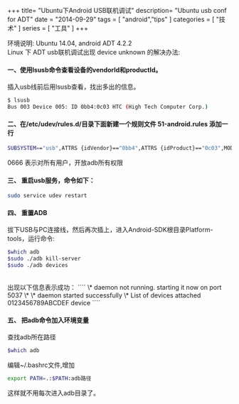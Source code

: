 +++
title= "Ubuntu下Android USB联机调试"
description= "Ubuntu usb conf for ADT"
date = "2014-09-29"
tags = [
    "android","tips"
]
categories = [
  "技术"
]
series = [
  "工具"
]
+++

环境说明:
Ubuntu 14.04, android ADT 4.2.2  
Linux 下 ADT usb联机调试出现 device unknown 的解决办法:  
#### 一、使用lsusb命令查看设备的vendorId和productId。
插入usb线前后用lsusb查看，找出多出的信息。

```bash
$ lsusb
Bus 003 Device 005: ID 0bb4:0c03 HTC (High Tech Computer Corp.)
```

#### 二、在/etc/udev/rules.d/目录下面新建一个规则文件 51-android.rules 添加一行 

```bash
SUBSYSTEM=="usb",ATTRS {idVendor}=="0bb4",ATTRS {idProduct}=="0c03",MODE="0666"
```

0666 表示对所有用户，开放adb所有权限

#### 三、 重启usb服务，命令如下：

```bash
sudo service udev restart
```

#### 四、 重置ADB <br> 
拔下USB与PC连接线，然后再次插上，进入Android-SDK根目录Platform-tools，运行命令:

```bash
$which adb
$sudo ./adb kill-server
$sudo ./adb devices
```
<br> 
出现以下信息表示成功：
````
\* daemon not running. starting it now on port 5037 \*
\* daemon started successfully \*
List of devices attached
0123456789ABCDEF	device
````


#### 五、 把adb命令加入环境变量
查找adb所在路径

```bash
$which adb
```
编辑~/.bashrc文件,增加 

```bash
export PATH=.:$PATH:adb路径
```
这样就不用每次进入adb目录了。


